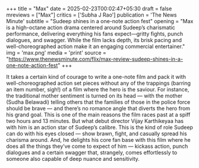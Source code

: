+++
title = "Max"
date = 2025-02-23T00:02:47+05:30
draft = false
mreviews = ["Max"]
critics = ['Subha J Rao']
publication = 'The News Minute'
subtitle = "Sudeep shines in a one-note action fest"
opening = "Max is a high-octane action drama centered around Sudeep’s charismatic performance, delivering everything his fans expect—gritty fights, punch dialogues, and swagger. While the film lacks depth, its brisk pacing and well-choreographed action make it an engaging commercial entertainer."
img = 'max.png'
media = 'print'
source = "https://www.thenewsminute.com/flix/max-review-sudeep-shines-in-a-one-note-action-fest"
+++

It takes a certain kind of courage to write a one-note film and pack it with well-choreographed action set pieces without any of the trappings (barring an item number, sigh!) of a film where the hero is the saviour. For instance, the traditional mother sentiment is turned on its head — with the mother (Sudha Belawadi) telling others that the families of those in the police force should be brave — and there’s no romance angle that diverts the hero from his grand goal. This is one of the main reasons the film races past at a spiff two hours and 13 minutes. But what debut director Vijay Karthikeyaa has with him is an action star of Sudeep’s calibre. This is the kind of role Sudeep can do with his eyes closed — show brawn, fight, and casually spread his charisma around. And, he delights his core fan base with this film where he does all the things they’ve come to expect of him — kickass action, punch dialogues and a certain swagger that, strangely, comes effortlessly to someone also capable of deep nuance and sensitivity.
